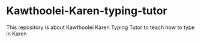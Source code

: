# Kawthoolei-Karen-typing-tutor
This repository is about Kawthoolei Karen Typing Tutor to teach how to type in Karen
